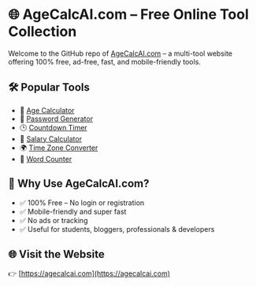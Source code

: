 # 🌐 AgeCalcAI.com – Free Online Tool Collection

Welcome to the GitHub repo of [AgeCalcAI.com](https://agecalcai.com) – a multi-tool website offering 100% free, ad-free, fast, and mobile-friendly tools.

## 🛠️ Popular Tools
- 📅 [Age Calculator](https://agecalcai.com/age-calculator.html)
- 🔐 [Password Generator](https://agecalcai.com/password-generator.html)
- 🕒 [Countdown Timer](https://agecalcai.com/countdown-timer.html)
- 🧮 [Salary Calculator](https://agecalcai.com/salary-calculator.html)
- 🌍 [Time Zone Converter](https://agecalcai.com/timezone-converter.html)
- 📝 [Word Counter](https://agecalcai.com/word-counter.html)

## 🎯 Why Use AgeCalcAI.com?
- ✅ 100% Free – No login or registration
- ✅ Mobile-friendly and super fast
- ✅ No ads or tracking
- ✅ Useful for students, bloggers, professionals & developers

## 🌐 Visit the Website
👉 [https://agecalcai.com](https://agecalcai.com)
